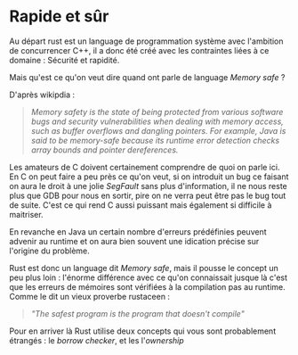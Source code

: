 # Rapide et sûr
    
Au départ rust est un language de programmation système avec l'ambition de concurrencer C++, il a donc été créé avec les contraintes liées à ce domaine : Sécurité et rapidité. 

Mais qu'est ce qu'on veut dire quand ont parle de language *Memory safe* ? 

D'après wikipdia : 
> *Memory safety is the state of being protected from various software bugs and security vulnerabilities when dealing with memory access, such as buffer overflows and dangling pointers. For example, Java is said to be memory-safe because its runtime error detection checks array bounds and pointer dereferences.*

Les amateurs de C doivent certainement comprendre de quoi on parle ici. 
En C on peut faire a peu près ce qu'on veut, si on introduit un bug ce faisant on aura le droit à une jolie *SegFault* sans plus d'information, il ne nous reste plus que GDB pour nous en sortir, pire on ne verra peut être pas le bug tout de suite. 
C'est ce qui rend C aussi puissant mais également si difficile à maitriser.

En revanche en Java un certain nombre d'erreurs prédéfinies peuvent advenir au runtime et on aura bien souvent une idication précise sur l'origine du problème.

Rust est donc un language dit *Memory safe*, mais il pousse le concept un peu plus loin : l'énorme différence avec ce qu'on connaissait jusque là c'est que les erreurs de mémoires sont vérifiées à la compilation pas au runtime. Comme le dit un vieux proverbe rustaceen :  

> *"The safest program is the program that doesn't compile"*

Pour en arriver là Rust utilise deux concepts qui vous sont probablement étrangés : le *borrow checker*, et les l'*ownership*
